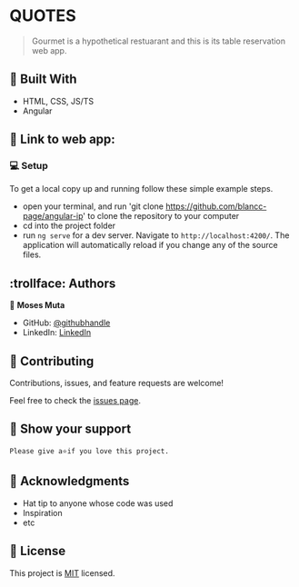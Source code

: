 # QUOTES

> Gourmet is a hypothetical restuarant and this is its table reservation web app.

## :hammer: Built With

- HTML, CSS, JS/TS
- Angular

## :link: Link to web app:

<link to webpage>

### :computer: Setup
To get a local copy up and running follow these simple example steps.

- open your terminal, and run 'git clone https://github.com/blancc-page/angular-ip' to clone the repository to your computer  
- cd into the project folder
- run `ng serve` for a dev server. Navigate to `http://localhost:4200/`. The application will automatically reload if you change any of the source files.


## :trollface: Authors

👤 **Moses Muta**

- GitHub: [@githubhandle](https://github.com/blancc-page)
- LinkedIn: [LinkedIn](<linkedIn link>)


## 🤝 Contributing

Contributions, issues, and feature requests are welcome!

Feel free to check the [issues page](../../issues/).

## :muscle: Show your support

    Please give a⭐️if you love this project.
## :raised_hands: Acknowledgments

- Hat tip to anyone whose code was used
- Inspiration
- etc

## 📝 License

This project is [MIT](./MIT.md) licensed.
